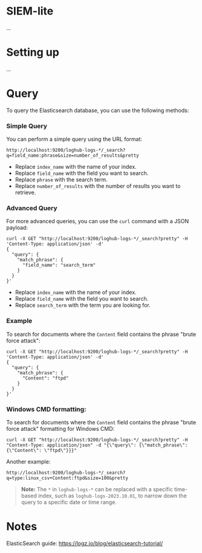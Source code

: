 # SIEM-lite
...

# Setting up
...

# Query
To query the Elasticsearch database, you can use the following methods:

### Simple Query
You can perform a simple query using the URL format:
```
http://localhost:9200/loghub-logs-*/_search?q=field_name:phrase&size=number_of_results&pretty
```
- Replace `index_name` with the name of your index.
- Replace `field_name` with the field you want to search.
- Replace `phrase` with the search term.
- Replace `number_of_results` with the number of results you want to retrieve.

### Advanced Query
For more advanced queries, you can use the `curl` command with a JSON payload:
```
curl -X GET "http://localhost:9200/loghub-logs-*/_search?pretty" -H 'Content-Type: application/json' -d'
{
  "query": {
    "match_phrase": {
      "field_name": "search_term"
    }
  }
}'
```
- Replace `index_name` with the name of your index.
- Replace `field_name` with the field you want to search.
- Replace `search_term` with the term you are looking for.

### Example
To search for documents where the `Content` field contains the phrase "brute force attack":
```
curl -X GET "http://localhost:9200/loghub-logs-*/_search?pretty" -H 'Content-Type: application/json' -d'
{
  "query": {
    "match_phrase": {
      "Content": "ftpd"
    }
  }
}'
```
### Windows CMD formatting:
To search for documents where the `Content` field contains the phrase "brute force attack" formatting for Windows CMD:
```
curl -X GET "http://localhost:9200/loghub-logs-*/_search?pretty" -H "Content-Type: application/json" -d "{\"query\": {\"match_phrase\": {\"Content\": \"ftpd\"}}}"

```
Another example:
```
http://localhost:9200/loghub-logs-*/_search?q=type:linux_csv+Content:ftpd&size=100&pretty
```

> **Note:** The `*` in `loghub-logs-*` can be replaced with a specific time-based index, such as `loghub-logs-2023.10.01`, to narrow down the query to a specific date or time range.

# Notes
ElasticSearch guide: https://logz.io/blog/elasticsearch-tutorial/
